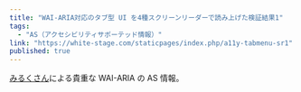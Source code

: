 ```yaml
---
title: "WAI-ARIA対応のタブ型 UI を4種スクリーンリーダーで読み上げた検証結果1"
tags:
  - "AS（アクセシビリティサポーテッド情報）"
link: "https://white-stage.com/staticpages/index.php/a11y-tabmenu-sr1"
published: true
---
```


[みるくさん](https://white-stage.com/)による貴重な WAI-ARIA の AS 情報。
